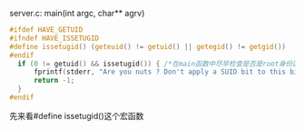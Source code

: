 server.c: main(int argc, char** agrv)
```c
#ifdef HAVE_GETUID
#ifndef HAVE_ISSETUGID
#define issetugid() (geteuid() != getuid() || getegid() != getgid())
#endif
  if (0 != getuid() && issetugid()) { /*在main函数中尽早检查是否是root身份运行程序*/
      fprintf(stderr, "Are you nuts ? Don't apply a SUID bit to this binary\n");
      return -1;
  }
#endif
```
先来看#define issetugid()这个宏函数
